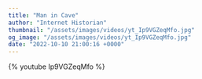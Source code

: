 ```yaml
---
title: "Man in Cave"
author: "Internet Historian"
thumbnail: "/assets/images/videos/yt_Ip9VGZeqMfo.jpg"
og_image: "/assets/images/videos/yt_Ip9VGZeqMfo.jpg"
date: "2022-10-10 21:00:16 +0000"
---
```


{% youtube Ip9VGZeqMfo %}